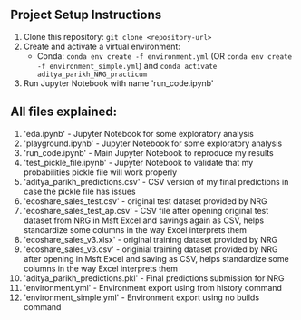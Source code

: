 ## Project Setup Instructions

1. Clone this repository: `git clone <repository-url>`
2. Create and activate a virtual environment:
   - Conda: `conda env create -f environment.yml` (OR `conda env create -f environment_simple.yml`) and `conda activate aditya_parikh_NRG_practicum`
3. Run Jupyter Notebook with name 'run_code.ipynb'

## All files explained:
1. 'eda.ipynb' - Jupyter Notebook for some exploratory analysis
2. 'playground.ipynb' - Jupyter Notebook for some exploratory analysis
3. 'run_code.ipynb' - Main Jupyter Notebook to reproduce my results
4. 'test_pickle_file.ipynb' - Jupyter Notebook to validate that my probabilities pickle file will work properly
5. 'aditya_parikh_predictions.csv' - CSV version of my final predictions in case the pickle file has issues
6. 'ecoshare_sales_test.csv' - original test dataset provided by NRG
7. 'ecoshare_sales_test_ap.csv' - CSV file after opening original test dataset from NRG in Msft Excel and savings again as CSV, helps standardize some columns in the way Excel interprets them
8. 'ecoshare_sales_v3.xlsx' - original training dataset provided by NRG
9. 'ecoshare_sales_v3.csv' - originial training dataset provided by NRG after opening in Msft Excel and saving as CSV, helps standardize some columns in the way Excel interprets them
10. 'aditya_parikh_predictions.pkl' - Final predictions submission for NRG
11. 'environment.yml' - Environment export using from history command
12. 'environment_simple.yml' - Environment export using no builds command
